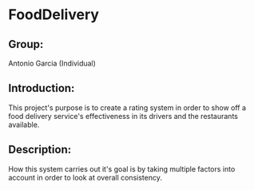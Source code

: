 # FoodDelivery


## Group:
Antonio Garcia (Individual)


## Introduction: 
This project's purpose is to create a rating system in order to show off a food delivery service's effectiveness in its drivers and the restaurants available.

##  Description:
  

How this system carries out it's goal is by taking multiple factors into account in order to look at overall consistency.
